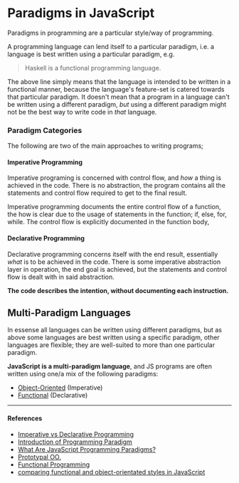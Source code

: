 # Paradigms in JavaScript

Paradigms in programming are a particular style/way of programming.

A programming language can lend itself to a particular paradigm, i.e. a language is best written using a particular paradigm, e.g.

> Haskell is a functional programming language.

The above line simply means that the language is intended to be written in a functional manner, because the language's feature-set is catered towards that particular paradigm. It doesn't mean that a program in a language can't be written using a different paradigm, _but_ using a different paradigm might not be the best way to write code in _that_ language.

### Paradigm Categories

The following are two of the main approaches to writing programs;

#### Imperative Programming

Imperative programing is concerned with control flow, and _how_ a thing is achieved in the code. There is no abstraction, the program contains all the statements and control flow required to get to the final result.

Imperative programming documents the entire control flow of a function, the how is clear due to the usage of statements in the function; if, else, for, while. The control flow is explicitly documented in the function body,


#### Declarative Programming

Declarative programming concerns itself with the end result, essentially _what_ is to be achieved in the code. There is some imperative abstraction layer in operation, the end goal is achieved, but the statements and control flow is dealt with in said abstraction.

**The code describes the intention, without documenting each instruction.**

## Multi-Paradigm Languages

In essense all languages can be written using different paradigms, but as above some languages are best written using a specific paradigm, other languages are flexible; they are well-suited to more than one particular paradigm.

**JavaScript is a multi-paradigm language**, and JS programs are often written using one/a mix of the following paradigms:

- [Object-Oriented](object-oriented-programming) (Imperative)
- [Functional](functional) (Declarative)

---

#### References

- [Imperative vs Declarative Programming](https://tylermcginnis.com/imperative-vs-declarative-programming/)
- [Introduction of Programming Paradigm](https://www.geeksforgeeks.org/introduction-of-programming-paradigms/)
- [What Are JavaScript Programming Paradigms?](https://medium.com/javascript-in-plain-english/what-are-javascript-programming-paradigms-3ef0f576dfdb)
- [Prototypal OO.](https://medium.com/javascript-scene/the-two-pillars-of-javascript-ee6f3281e7f3)
- [Functional Programming](https://medium.com/javascript-scene/the-two-pillars-of-javascript-pt-2-functional-programming-a63aa53a41a4)
- [comparing functional and object-orientated styles in JavaScript](https://raygun.com/blog/programming-paradigms-example/)
